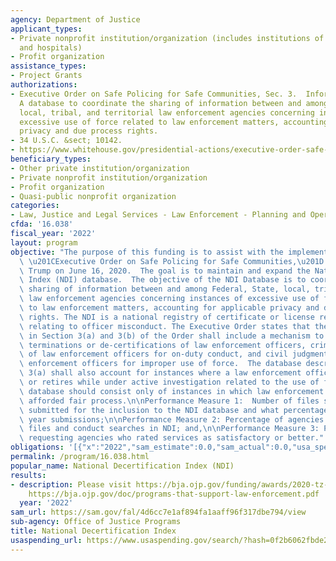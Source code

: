 ```yaml
---
agency: Department of Justice
applicant_types:
- Private nonprofit institution/organization (includes institutions of higher education
  and hospitals)
- Profit organization
assistance_types:
- Project Grants
authorizations:
- Executive Order on Safe Policing for Safe Communities, Sec. 3.  Information Sharing.,
  A database to coordinate the sharing of information between and among Federal, State,
  local, tribal, and territorial law enforcement agencies concerning instances of
  excessive use of force related to law enforcement matters, accounting for applicable
  privacy and due process rights.
- 34 U.S.C. &sect; 10142.
- https://www.whitehouse.gov/presidential-actions/executive-order-safe-policing-safe-communities/.
beneficiary_types:
- Other private institution/organization
- Private nonprofit institution/organization
- Profit organization
- Quasi-public nonprofit organization
categories:
- Law, Justice and Legal Services - Law Enforcement - Planning and Operations
cfda: '16.038'
fiscal_year: '2022'
layout: program
objective: "The purpose of this funding is to assist with the implementation of the\
  \ \u201CExecutive Order on Safe Policing for Safe Communities,\u201D signed by President\
  \ Trump on June 16, 2020.  The goal is to maintain and expand the National Decertification\
  \ Index (NDI) database.  The objective of the NDI Database is to coordinate the\
  \ sharing of information between and among Federal, State, local, tribal, and territorial\
  \ law enforcement agencies concerning instances of excessive use of force related\
  \ to law enforcement matters, accounting for applicable privacy and due process\
  \ rights. The NDI is a national registry of certificate or license revocation actions\
  \ relating to officer misconduct. The Executive Order states that the database described\
  \ in Section 3(a) and 3(b) of the Order shall include a mechanism to track, as permissible,\
  \ terminations or de-certifications of law enforcement officers, criminal convictions\
  \ of law enforcement officers for on-duty conduct, and civil judgments against law\
  \ enforcement officers for improper use of force.  The database described in Section\
  \ 3(a) shall also account for instances where a law enforcement officer resigns\
  \ or retires while under active investigation related to the use of force.  The\
  \ database should consist only of instances in which law enforcement officers were\
  \ afforded fair process.\n\nPerformance Measure 1:  Number of files states have\
  \ submitted for the inclusion to the NDI database and what percentage over the previous\
  \ year submissions;\n\nPerformance Measure 2: Percentage of agencies that submit\
  \ files and conduct searches in NDI; and,\n\nPerformance Measure 3: Percentage of\
  \ requesting agencies who rated services as satisfactory or better."
obligations: '[{"x":"2022","sam_estimate":0.0,"sam_actual":0.0,"usa_spending_actual":0.0},{"x":"2023","sam_estimate":0.0,"sam_actual":0.0,"usa_spending_actual":0.0},{"x":"2024","sam_estimate":0.0,"sam_actual":0.0,"usa_spending_actual":0.0}]'
permalink: /program/16.038.html
popular_name: National Decertification Index (NDI)
results:
- description: Please visit https://bja.ojp.gov/funding/awards/2020-tz-c2-k001 and
    https://bja.ojp.gov/doc/programs-that-support-law-enforcement.pdf
  year: '2022'
sam_url: https://sam.gov/fal/4d6cc7e1af894fa1aaff96f317dbe794/view
sub-agency: Office of Justice Programs
title: National Decertification Index
usaspending_url: https://www.usaspending.gov/search/?hash=0f2b6062fbde2404a0de9b7cfd1e0279
---
```

